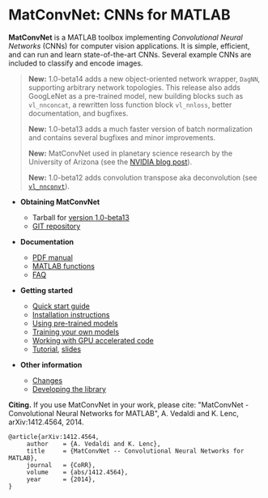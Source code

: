 # MatConvNet: CNNs for MATLAB

**MatConvNet** is a MATLAB toolbox implementing *Convolutional Neural
Networks* (CNNs) for computer vision applications. It is simple,
efficient, and can run and learn state-of-the-art CNNs. Several
example CNNs are included to classify and encode images.

> **New:** 1.0-beta14 adds a new object-oriented network wrapper,
> `DagNN`, supporting arbitrary network topologies. This release also
> adds GoogLeNet as a pre-trained model, new building blocks such as
> `vl_nnconcat`, a rewritten loss function block `vl_nnloss`,
> better documentation, and bugfixes.
>
> **New:** 1.0-beta13 adds a much faster version of batch
> normalization and contains several bugfixes and minor improvements.
>
> **New:** MatConvNet used in planetary science research by the
> University of Arizona (see the
> [NVIDIA blog post](http://devblogs.nvidia.com/parallelforall/deep-learning-image-understanding-planetary-science/)).
>
> **New:** 1.0-beta12 adds convolution transpose aka deconvolution
> (see [`vl_nnconvt`](mfiles/vl_nnconvt)).

*   **Obtaining MatConvNet**
    - Tarball for [version 1.0-beta13](download/matconvnet-1.0-beta13.tar.gz)
    - [GIT repository](http://www.github.com/vlfeat/matconvnet.git)

*   **Documentation**
    - [PDF manual](matconvnet-manual.pdf)
    - [MATLAB functions](functions.md)
    - [FAQ](faq.md)

*   **Getting started**
    - [Quick start guide](quick.md)
    - [Installation instructions](install.md)
    - [Using pre-trained models](pretrained.md)
    - [Training your own models](training.md)
    - [Working with GPU accelerated code](gpu.md)
    - [Tutorial](http://www.robots.ox.ac.uk/~vgg/practicals/cnn/index.html),
      [slides](http://www.robots.ox.ac.uk/~vedaldi/assets/teach/2015/vedaldi15aims-bigdata-lecture-4-deep-learning-handout.pdf)

*   **Other information**
    - [Changes](about/#changes)
    - [Developing the library](developers.md)

**Citing.** If you use MatConvNet in your work, please cite:
"MatConvNet - Convolutional Neural Networks for MATLAB", A. Vedaldi
and K. Lenc, arXiv:1412.4564, 2014.

    @article{arXiv:1412.4564,
         author    = {A. Vedaldi and K. Lenc},
         title     = {MatConvNet -- Convolutional Neural Networks for MATLAB},
         journal   = {CoRR},
         volume    = {abs/1412.4564},
         year      = {2014},
    }
